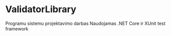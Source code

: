 # ValidatorLibrary
Programu sistemu projektavimo darbas
Naudojamas .NET Core ir XUnit test framework
